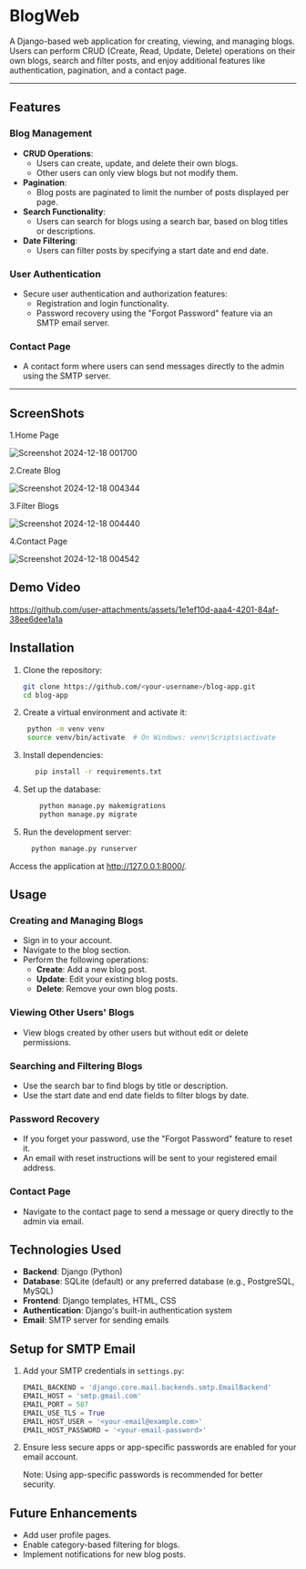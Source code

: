 # BlogWeb

A Django-based web application for creating, viewing, and managing blogs. Users can perform CRUD (Create, Read, Update, Delete) operations on their own blogs, search and filter posts, and enjoy additional features like authentication, pagination, and a contact page.

---

## **Features**

### **Blog Management**
- **CRUD Operations**: 
  - Users can create, update, and delete their own blogs.
  - Other users can only view blogs but not modify them.
- **Pagination**:
  - Blog posts are paginated to limit the number of posts displayed per page.
- **Search Functionality**:
  - Users can search for blogs using a search bar, based on blog titles or descriptions.
- **Date Filtering**:
  - Users can filter posts by specifying a start date and end date.

### **User Authentication**
- Secure user authentication and authorization features:
  - Registration and login functionality.
  - Password recovery using the "Forgot Password" feature via an SMTP email server.

### **Contact Page**
- A contact form where users can send messages directly to the admin using the SMTP server.

---
## **ScreenShots**
1.Home Page

   ![Screenshot 2024-12-18 001700](https://github.com/user-attachments/assets/b58650b4-3134-489c-a791-f184e72c1ed0)

2.Create Blog

   ![Screenshot 2024-12-18 004344](https://github.com/user-attachments/assets/c55008db-bb00-43af-8614-9425b8fceb3f)

3.Filter Blogs
  
  ![Screenshot 2024-12-18 004440](https://github.com/user-attachments/assets/a01c961d-a4f5-4feb-95d9-bd637e21b93b)

4.Contact Page

  ![Screenshot 2024-12-18 004542](https://github.com/user-attachments/assets/fc6466c2-9adc-4a8c-b2d6-04cce154cf10)

## **Demo Video**
 
  https://github.com/user-attachments/assets/1e1ef10d-aaa4-4201-84af-38ee6dee1a1a

## **Installation**

1. Clone the repository:
   ```bash
   git clone https://github.com/<your-username>/blog-app.git
   cd blog-app
   ```

2. Create a virtual environment and activate it:
   ```bash
    python -m venv venv
    source venv/bin/activate  # On Windows: venv\Scripts\activate
   ```

 3. Install dependencies:
    ```bash
       pip install -r requirements.txt
    ```
 4. Set up the database:
    ```bash
        python manage.py makemigrations
        python manage.py migrate
     ```   

 5. Run the development server:
    ```bash
      python manage.py runserver
    ```
  
Access the application at http://127.0.0.1:8000/.

## Usage

### **Creating and Managing Blogs**
- Sign in to your account.
- Navigate to the blog section.
- Perform the following operations:
  - **Create**: Add a new blog post.
  - **Update**: Edit your existing blog posts.
  - **Delete**: Remove your own blog posts.

### **Viewing Other Users' Blogs**
- View blogs created by other users but without edit or delete permissions.

### **Searching and Filtering Blogs**
- Use the search bar to find blogs by title or description.
- Use the start date and end date fields to filter blogs by date.

### **Password Recovery**
- If you forget your password, use the "Forgot Password" feature to reset it. 
- An email with reset instructions will be sent to your registered email address.

### **Contact Page**
- Navigate to the contact page to send a message or query directly to the admin via email.

## Technologies Used

- **Backend**: Django (Python)
- **Database**: SQLite (default) or any preferred database (e.g., PostgreSQL, MySQL)
- **Frontend**: Django templates, HTML, CSS
- **Authentication**: Django's built-in authentication system
- **Email**: SMTP server for sending emails

## Setup for SMTP Email

1. Add your SMTP credentials in `settings.py`:
   ```python
   EMAIL_BACKEND = 'django.core.mail.backends.smtp.EmailBackend'
   EMAIL_HOST = 'smtp.gmail.com'
   EMAIL_PORT = 587
   EMAIL_USE_TLS = True
   EMAIL_HOST_USER = '<your-email@example.com>'
   EMAIL_HOST_PASSWORD = '<your-email-password>'
   ```
 2. Ensure less secure apps or app-specific passwords are enabled for your email account.

    Note: Using app-specific passwords is recommended for better security.  


## Future Enhancements

- Add user profile pages.
- Enable category-based filtering for blogs.
- Implement notifications for new blog posts.
